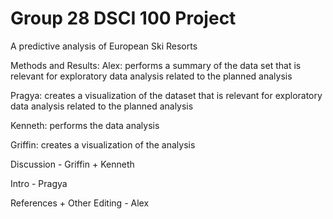 # Group 28 DSCI 100 Project
A predictive analysis of European Ski Resorts

Methods and Results:
Alex: performs a summary of the data set that is relevant for exploratory data analysis related to the planned analysis

Pragya: creates a visualization of the dataset that is relevant for exploratory data analysis related to the planned analysis

Kenneth: performs the data analysis

Griffin: creates a visualization of the analysis


Discussion - Griffin + Kenneth

Intro - Pragya

References + Other Editing - Alex

